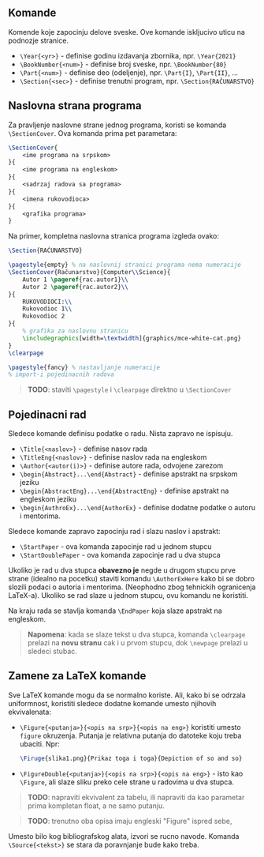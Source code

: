 ## Komande

Komende koje zapocinju delove sveske. Ove komande iskljucivo uticu na podnozje stranice.

* `\Year{<yr>}` - definise godinu izdavanja zbornika, npr. `\Year{2021}`
* `\BookNumber{<num>}` - definise broj sveske, npr. `\BookNumber{80}`
* `\Part{<num>}` - definise deo (odeljenje), npr. `\Part{I}`, `\Part{II}`, ...
* `\Section{<sec>}` - definise trenutni program, npr. `\Section{RAČUNARSTVO}`

## Naslovna strana programa

Za pravljenje naslovne strane jednog programa, koristi se komanda `\SectionCover`. Ova komanda prima pet parametara:

```latex
\SectionCover{
    <ime programa na srpskom>
}{
    <ime programa na engleskom>
}{
    <sadrzaj radova sa programa>
}{
    <imena rukovodioca>
}{
    <grafika programa>
}
```

Na primer, kompletna naslovna stranica programa izgleda ovako:

```latex
\Section{RAČUNARSTVO}

\pagestyle{empty} % na naslovnij stranici programa nema numeracije
\SectionCover{Računarstvo}{Computer\\Science}{
    Autor 1 \pageref{rac.autor1}\\
    Autor 2 \pageref{rac.autor2}\\
}{
    RUKOVODIOCI:\\
    Rukovodioc 1\\
    Rukovodioc 2
}{
    % grafika za naslovnu stranicu
    \includegraphics[width=\textwidth]{graphics/mce-white-cat.png}
}
\clearpage

\pagestyle{fancy} % nastavljanje numeracije
% import-i pojedinacnih radova
```

> **TODO**: staviti `\pagestyle` i `\clearpage` direktno u `\SectionCover`

## Pojedinacni rad

Sledece komande definisu podatke o radu. Nista zapravo ne ispisuju.

* `\Title{<naslov>}` - definise nasov rada
* `\TitleEng{<naslov>}` - definise naslov rada na engleskom
* `\Author{<autor(i)>}` - definise autore rada, odvojene zarezom
* `\begin{Abstract}...\end{Abstract}` - definise apstrakt na srpskom jeziku
* `\begin{AbstractEng}...\end{AbstractEng}` - definise apstrakt na engleskom jeziku
* `\begin{AuthroEx}...\end{AuthorEx}` - definise dodatne podatke o autoru i mentorima.

Sledece komande zapravo zapocinju rad i slazu naslov i apstrakt:

* `\StartPaper` - ova komanda zapocinje rad u jednom stupcu
* `\StartDoublePaper` - ova komanda zapocinje rad u dva stupca

Ukoliko je rad u dva stupca **obavezno je** negde u drugom stupcu prve strane (idealno na pocetku) staviti komandu `\AuthorExHere` kako bi se dobro slozili podaci o autoria i mentorima. (Neophodno zbog tehnickih ogranicenja LaTeX-a). Ukoliko se rad slaze u jednom stupcu, ovu komandu ne koristiti.

Na kraju rada se stavlja komanda `\EndPaper` koja slaze apstrakt na engleskom.

> **Napomena**: kada se slaze tekst u dva stupca, komanda `\clearpage` prelazi na **novu stranu** cak i u prvom stupcu, dok `\newpage` prelazi u sledeci stubac.

## Zamene za LaTeX komande

Sve LaTeX komande mogu da se normalno koriste. Ali, kako bi se odrzala uniformnost, koristiti sledece dodatne komande umesto njihovih ekvivalenata:

* `\Figure{<putanja>}{<opis na srp>}{<opis na eng>}` koristiti umesto `figure` okruzenja. Putanja je relativna putanja do datoteke koju treba ubaciti. Npr:
    ```latex
    \Firuge{slika1.png}{Prikaz toga i toga}{Depiction of so and so}
    ```
* `\FigureDouble{<putanja>}{<opis na srp>}{<opis na eng>}` - isto kao `\Figure`, ali slaze sliku preko cele strane u radovima u dva stupca.

> **TODO**: napraviti ekvivalent za tabelu, ili napraviti da kao parametar prima kompletan float, a ne samo putanju.

> **TODO**: trenutno oba opisa imaju engleski "Figure" ispred sebe,

Umesto bilo kog bibliografskog alata, izvori se rucno navode. Komanda `\Source{<tekst>}` se stara da poravnjanje bude kako treba.
